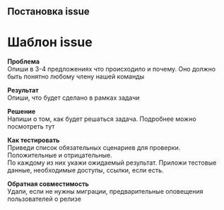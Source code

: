 ## Постановка issue   

# Шаблон issue  

__Проблема__  
Опиши в 3-4 предложениях что происходило и почему. Оно должно быть понятно любому члену нашей команды  

__Результат__  
Опиши, что будет сделано в рамках задачи  

__Решение__  
Напиши о том, как будет решаться задача. Подробнее можно посмотреть тут  

__Как тестировать__  
Приведи список обязательных сценариев для проверки. Положительные и отрицательные.   
По каждому из них укажи ожидаемый результат.
Приложи тестовые данные, необходимые доступы, ссылки, если есть.

__Обратная совместимость__  
Удали, если не нужны миграции, предварительные оповещения пользователей о релизе  
